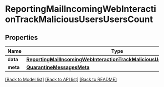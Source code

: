 # ReportingMailIncomingWebInteractionTrackMaliciousUsersUsersCount

## Properties
Name | Type | Description | Notes
------------ | ------------- | ------------- | -------------
**data** | [**ReportingMailIncomingWebInteractionTrackMaliciousUsersUsersCountData**](ReportingMailIncomingWebInteractionTrackMaliciousUsersUsersCountData.md) |  | [optional] 
**meta** | [**QuarantineMessagesMeta**](QuarantineMessagesMeta.md) |  | [optional] 

[[Back to Model list]](../README.md#documentation-for-models) [[Back to API list]](../README.md#documentation-for-api-endpoints) [[Back to README]](../README.md)


